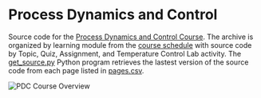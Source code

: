 # Process Dynamics and Control

Source code for the [Process Dynamics and Control Course](https://apmonitor.com/pdc). The archive is organized by learning module from the [course schedule](https://apmonitor.com/pdc/index.php/Main/CourseSchedule) with source code by Topic, Quiz, Assignment, and Temperature Control Lab activity. The [get_source.py](get_source.py) Python program retrieves the lastest version of the source code from each page listed in [pages.csv](pages.csv).

![PDC Course Overview](https://apmonitor.com/pdc/uploads/Main/pdc_overview.png)

